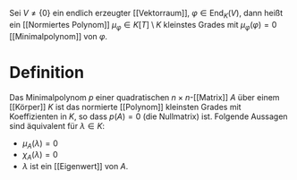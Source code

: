 Sei $V \neq \{0\}$ ein endlich erzeugter [[Vektorraum]], $\varphi \in \mathrm{End}_K(V)$, dann heißt ein [[Normiertes Polynom]] $\mu_\varphi \in K[T] \setminus K$ kleinstes Grades mit $\mu_\varphi(\varphi) = 0$ [[Minimalpolynom]] von $\varphi$.

# Definition
Das Minimalpolynom $p$ einer quadratischen $n \times n$-[[Matrix]] $A$ über einem [[Körper]] $K$ ist das normierte [[Polynom]] kleinsten Grades mit Koeffizienten in $K$, so dass $p(A) = 0$ (die Nullmatrix) ist. Folgende Aussagen sind äquivalent für $\lambda \in K$:
- $\mu_A(\lambda) = 0$
- $\chi_A(\lambda) = 0$
- $\lambda$ ist ein [[Eigenwert]] von $A$.

